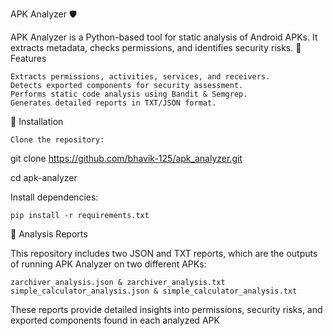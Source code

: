 APK Analyzer 🛡️

APK Analyzer is a Python-based tool for static analysis of Android APKs. It extracts metadata, checks permissions, and identifies security risks.
🚀 Features

    Extracts permissions, activities, services, and receivers.
    Detects exported components for security assessment.
    Performs static code analysis using Bandit & Semgrep.
    Generates detailed reports in TXT/JSON format.

🔧 Installation

    Clone the repository:

git clone https://github.com/bhavik-125/apk_analyzer.git

cd apk-analyzer  

Install dependencies:

    pip install -r requirements.txt  

📄 Analysis Reports

This repository includes two JSON and TXT reports, which are the outputs of running APK Analyzer on two different APKs:

    zarchiver_analysis.json & zarchiver_analysis.txt
    simple_calculator_analysis.json & simple_calculator_analysis.txt

These reports provide detailed insights into permissions, security risks, and exported components found in each analyzed APK

